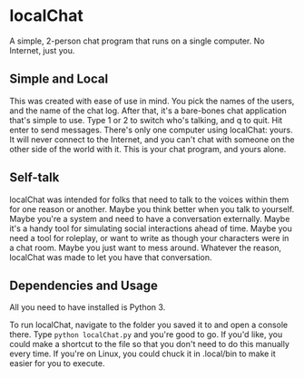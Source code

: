 # localChat
A simple, 2-person chat program that runs on a single computer. No Internet, just you.

## Simple and Local
This was created with ease of use in mind. You pick the names of the users, and the name of the chat log. After that, it's a bare-bones chat application that's simple to use. Type 1 or 2 to switch who's talking, and q to quit. Hit enter to send messages. There's only one computer using localChat: yours. It will never connect to the Internet, and you can't chat with someone on the other side of the world with it. This is your chat program, and yours alone.

## Self-talk
localChat was intended for folks that need to talk to the voices within them for one reason or another. Maybe you think better when you talk to yourself. Maybe you're a system and need to have a conversation externally. Maybe it's a handy tool for simulating social interactions ahead of time. Maybe you need a tool for roleplay, or want to write as though your characters were in a chat room. Maybe you just want to mess around. Whatever the reason, localChat was made to let you have that conversation.

## Dependencies and Usage
All you need to have installed is Python 3. 

To run localChat, navigate to the folder you saved it to and open a console there. Type ``python localChat.py`` and you're good to go. If you'd like, you could make a shortcut to the file so that you don't need to do this manually every time. If you're on Linux, you could chuck it in .local/bin to make it easier for you to execute.

